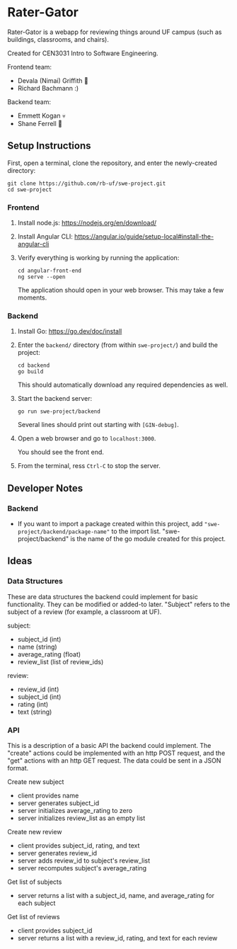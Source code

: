 # Rater-Gator

Rater-Gator is a webapp for reviewing things around UF campus (such as buildings, classrooms, and chairs).

Created for CEN3031 Intro to Software Engineering.

Frontend team:
- Devala (Nimai) Griffith :kangaroo: 
- Richard Bachmann :)

Backend team:
- Emmett Kogan :skull:
- Shane Ferrell :monkey:



## Setup Instructions

First, open a terminal, clone the repository, and enter the newly-created directory:
```
git clone https://github.com/rb-uf/swe-project.git
cd swe-project
```

### Frontend

1. Install node.js: https://nodejs.org/en/download/

2. Install Angular CLI: https://angular.io/guide/setup-local#install-the-angular-cli

3. Verify everything is working by running the application:
   ```
   cd angular-front-end
   ng serve --open
   ```
   The application should open in your web browser.
   This may take a few moments.

### Backend

1. Install Go: https://go.dev/doc/install

2. Enter the `backend/` directory (from within `swe-project/`) and build the project:
   ```
   cd backend
   go build
   ```
   This should automatically download any required dependencies as well.

3. Start the backend server:
   ```
   go run swe-project/backend
   ```
   Several lines should print out starting with `[GIN-debug]`.

4. Open a web browser and go to `localhost:3000`.

   You should see the front end.

5. From the terminal, ress `Ctrl-C` to stop the server.



## Developer Notes

### Backend

- If you want to import a package created within this project, add `"swe-project/backend/package-name"` to the import list.
  "swe-project/backend" is the name of the go module created for this project.



## Ideas

### Data Structures

These are data structures the backend could implement for basic functionality.
They can be modified or added-to later.
"Subject" refers to the subject of a review (for example, a classroom at UF).

subject:
- subject_id (int)
- name (string)
- average_rating (float)
- review_list (list of review_ids)

review:
- review_id (int)
- subject_id (int)
- rating (int)
- text (string)

### API

This is a description of a basic API the backend could implement.
The "create" actions could be implemented with an http POST request, and the "get" actions with an http GET request.
The data could be sent in a JSON format.

Create new subject
- client provides name
- server generates subject_id
- server initializes average_rating to zero
- server initializes review_list as an empty list

Create new review
- client provides subject_id, rating, and text
- server generates review_id
- server adds review_id to subject's review_list
- server recomputes subject's average_rating

Get list of subjects
- server returns a list with a subject_id, name, and average_rating for each subject

Get list of reviews
- client provides subject_id
- server returns a list with a review_id, rating, and text for each review
